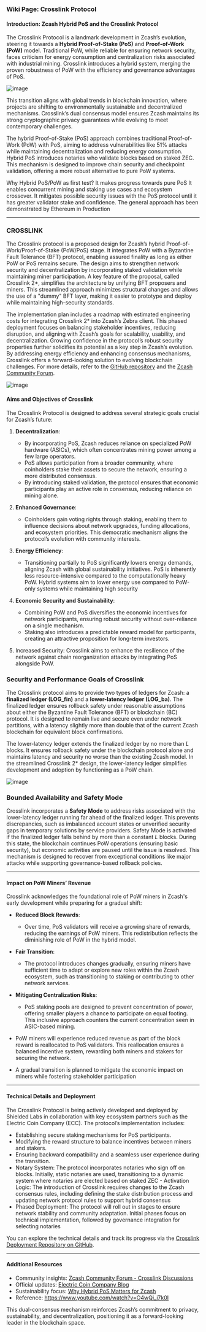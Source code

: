 

### Wiki Page: Crosslink Protocol

#### **Introduction: Zcash Hybrid PoS and the Crosslink Protocol**

The Crosslink Protocol is a landmark development in Zcash’s evolution, steering it towards a **Hybrid Proof-of-Stake (PoS)** and **Proof-of-Work (PoW)** model. Traditional PoW, while reliable for ensuring network security, faces criticism for energy consumption and centralization risks associated with industrial mining. Crosslink introduces a hybrid system, merging the proven robustness of PoW with the efficiency and governance advantages of PoS.

![image](https://github.com/user-attachments/assets/a2ffb19d-e570-4723-b669-a66e14fc6b71)

This transition aligns with global trends in blockchain innovation, where projects are shifting to environmentally sustainable and decentralized mechanisms. Crosslink’s dual consensus model ensures Zcash maintains its strong cryptographic privacy guarantees while evolving to meet contemporary challenges.

The hybrid Proof-of-Stake (PoS) approach combines traditional Proof-of-Work (PoW) with PoS, aiming to address vulnerabilities like 51% attacks while maintaining decentralization and reducing energy consumption. Hybrid PoS introduces notaries who validate blocks based on staked ZEC. This mechanism is designed to improve chain security and checkpoint validation, offering a more robust alternative to pure PoW systems​.

Why Hybrid PoS/PoW as first test?
It makes progress towards pure PoS
It enables concurrent mining and staking use cases and ecosystem crossover.
It mitigates possible security issues with the PoS protocol until it has greater validator stake and confidence.
The general approach has been demonstrated by Ethereum in Production

---


### CROSSLINK
The Crosslink protocol is a proposed design for Zcash’s hybrid Proof-of-Work/Proof-of-Stake (PoW/PoS) stage. It integrates PoW with a Byzantine Fault Tolerance (BFT) protocol, enabling assured finality as long as either PoW or PoS remains secure. The design aims to strengthen network security and decentralization by incorporating staked validation while maintaining miner participation. A key feature of the proposal, called Crosslink 2*, simplifies the architecture by unifying BFT proposers and miners. This streamlined approach minimizes structural changes and allows the use of a "dummy" BFT layer, making it easier to prototype and deploy while maintaining high-security standards.

The implementation plan includes a roadmap with estimated engineering costs for integrating Crosslink 2* into Zcash’s Zebra client. This phased deployment focuses on balancing stakeholder incentives, reducing disruption, and aligning with Zcash’s goals for scalability, usability, and decentralization. Growing confidence in the protocol’s robust security properties further solidifies its potential as a key step in Zcash’s evolution. By addressing energy efficiency and enhancing consensus mechanisms, Crosslink offers a forward-looking solution to evolving blockchain challenges. For more details, refer to the [GitHub repository](https://github.com/ShieldedLabs/crosslink-deployment) and the [Zcash Community Forum](https://forum.zcashcommunity.com).

![image](https://github.com/user-attachments/assets/b34afda4-fe33-448f-b0dd-279fd6cef1f5)


#### **Aims and Objectives of Crosslink**

The Crosslink Protocol is designed to address several strategic goals crucial for Zcash’s future:

1. **Decentralization**:
   - By incorporating PoS, Zcash reduces reliance on specialized PoW hardware (ASICs), which often concentrates mining power among a few large operators.
   - PoS allows participation from a broader community, where coinholders stake their assets to secure the network, ensuring a more distributed consensus.
   - By introducing staked validation, the protocol ensures that economic participants play an active role in consensus, reducing reliance on mining alone.

2. **Enhanced Governance**:
   - Coinholders gain voting rights through staking, enabling them to influence decisions about network upgrades, funding allocations, and ecosystem priorities. This democratic mechanism aligns the protocol’s evolution with community interests.

3. **Energy Efficiency**:
   - Transitioning partially to PoS significantly lowers energy demands, aligning Zcash with global sustainability initiatives. PoS is inherently less resource-intensive compared to the computationally heavy PoW. Hybrid systems aim to lower energy use compared to PoW-only systems while maintaining high security​

4. **Economic Security and Sustainability**:
   - Combining PoW and PoS diversifies the economic incentives for network participants, ensuring robust security without over-reliance on a single mechanism.
   - Staking also introduces a predictable reward model for participants, creating an attractive proposition for long-term investors.
 
5. Increased Security: Crosslink aims to enhance the resilience of the network against chain reorganization attacks by integrating PoS alongside PoW.


### Security and Performance Goals of Crosslink

The Crosslink protocol aims to provide two types of ledgers for Zcash: a **finalized ledger (LOG_fin)** and a **lower-latency ledger (LOG_ba)**. The finalized ledger ensures rollback safety under reasonable assumptions about either the Byzantine Fault Tolerance (BFT) or blockchain (BC) protocol. It is designed to remain live and secure even under network partitions, with a latency slightly more than double that of the current Zcash blockchain for equivalent block confirmations.

The lower-latency ledger extends the finalized ledger by no more than *L* blocks. It ensures rollback safety under the blockchain protocol alone and maintains latency and security no worse than the existing Zcash model. In the streamlined Crosslink 2* design, the lower-latency ledger simplifies development and adoption by functioning as a PoW chain.

![image](https://github.com/user-attachments/assets/fd039664-4852-4fb0-8c88-0615f1ed116e)


### Bounded Availability and Safety Mode

Crosslink incorporates a **Safety Mode** to address risks associated with the lower-latency ledger running far ahead of the finalized ledger. This prevents discrepancies, such as imbalanced account states or unverified security gaps in temporary solutions by service providers. Safety Mode is activated if the finalized ledger falls behind by more than a constant *L* blocks. During this state, the blockchain continues PoW operations (ensuring basic security), but economic activities are paused until the issue is resolved. This mechanism is designed to recover from exceptional conditions like major attacks while supporting governance-based rollback policies.


---

#### **Impact on PoW Miners’ Revenue**

Crosslink acknowledges the foundational role of PoW miners in Zcash's early development while preparing for a gradual shift:

- **Reduced Block Rewards**:
   - Over time, PoS validators will receive a growing share of rewards, reducing the earnings of PoW miners. This redistribution reflects the diminishing role of PoW in the hybrid model.
   
- **Fair Transition**:
   - The protocol introduces changes gradually, ensuring miners have sufficient time to adapt or explore new roles within the Zcash ecosystem, such as transitioning to staking or contributing to other network services.

- **Mitigating Centralization Risks**:
   - PoS staking pools are designed to prevent concentration of power, offering smaller players a chance to participate on equal footing. This inclusive approach counters the current concentration seen in ASIC-based mining.

- PoW miners will experience reduced revenue as part of the block reward is reallocated to PoS validators. This reallocation ensures a balanced incentive system, rewarding both miners and stakers for securing the network.
- A gradual transition is planned to mitigate the economic impact on miners while fostering stakeholder participation​

---

#### **Technical Details and Deployment**

The Crosslink Protocol is being actively developed and deployed by Shielded Labs in collaboration with key ecosystem partners such as the Electric Coin Company (ECC). The protocol’s implementation includes:
- Establishing secure staking mechanisms for PoS participants.
- Modifying the reward structure to balance incentives between miners and stakers.
- Ensuring backward compatibility and a seamless user experience during the transition.
- Notary System: The protocol incorporates notaries who sign off on blocks. Initially, static notaries are used, transitioning to a dynamic system where notaries are elected based on staked ZEC​
​- Activation Logic: The introduction of Crosslink requires changes to the Zcash consensus rules, including defining the stake distribution process and updating network protocol rules to support hybrid consensus​
- Phased Deployment: The protocol will roll out in stages to ensure network stability and community adaptation. Initial phases focus on technical implementation, followed by governance integration for selecting notaries​
​


You can explore the technical details and track its progress via the [Crosslink Deployment Repository on GitHub](https://github.com/ShieldedLabs/crosslink-deployment).

---

#### **Additional Resources**
- Community insights: [Zcash Community Forum - Crosslink Discussions](https://forum.zcashcommunity.com)
- Official updates: [Electric Coin Company Blog](https://electriccoin.co)
- Sustainability focus: [Why Hybrid PoS Matters for Zcash](https://forum.zcashcommunity.com)
- Reference: https://www.youtube.com/watch?v=O4wQi_i7k0I

This dual-consensus mechanism reinforces Zcash’s commitment to privacy, sustainability, and decentralization, positioning it as a forward-looking leader in the blockchain space.


